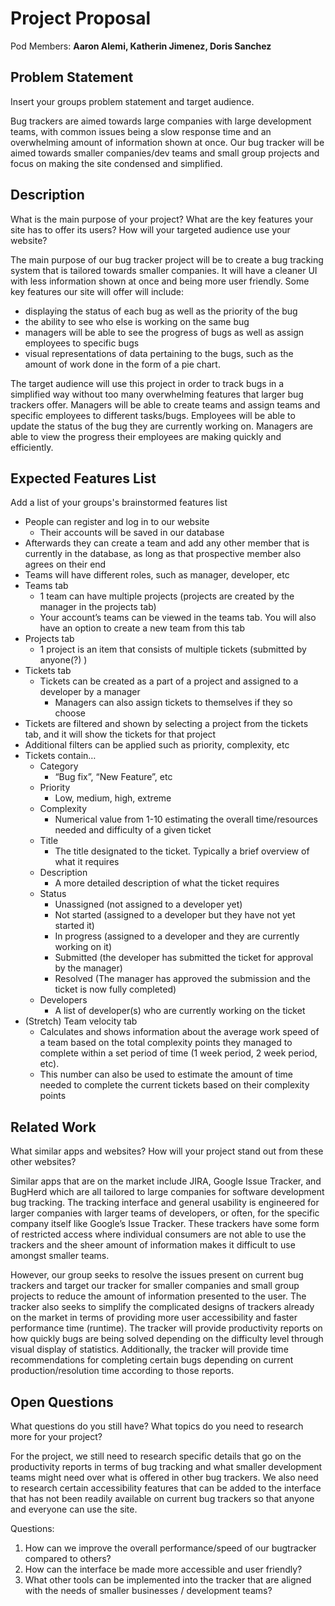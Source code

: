 # Project Proposal

Pod Members: **Aaron Alemi, Katherin Jimenez, Doris Sanchez**

## Problem Statement

Insert your groups problem statement and target audience.

Bug trackers are aimed towards large companies with large development teams, with common issues being a slow response time and an overwhelming amount of information shown at once. Our bug tracker will be aimed towards smaller companies/dev teams and small group projects and focus on making the site condensed and simplified.

## Description

What is the main purpose of your project? What are the key features your site has to offer its users? How will your targeted audience use your website?

The main purpose of our bug tracker project will be to create a bug tracking system that is tailored towards smaller companies. It will have a cleaner UI with less information shown at once and being more user friendly. Some key features our site will offer will include: 

* displaying the status of each bug as well as the priority of the bug
* the ability to see who else is working on the same bug
* managers will be able to see the progress of bugs as well as assign employees to specific bugs
* visual representations of data pertaining to the bugs, such as the amount of work done in the form of a pie chart. 

The target audience will use this project in order to track bugs in a simplified way without too many overwhelming features that larger bug trackers offer. Managers will be able to create teams and assign teams and specific employees to different tasks/bugs. Employees will be able to update the status of the bug they are currently working on. Managers are able to view the progress their employees are making quickly and efficiently. 


## Expected Features List

Add a list of your groups's brainstormed features list

* People can register and log in to our website
    * Their accounts will be saved in our database
* Afterwards they can create a team and add any other member that is currently in the database, as long as that prospective member also agrees on their end
* Teams will have different roles, such as manager, developer, etc
* Teams tab
    * 1 team can have multiple projects (projects are created by the manager in the projects tab)
    * Your account’s teams can be viewed in the teams tab. You will also have an option to create a new team from this tab
* Projects tab
    * 1 project is an item that consists of multiple tickets (submitted by anyone(?) )
* Tickets tab
    * Tickets can be created as a part of a project and assigned to a developer by a manager
        * Managers can also assign tickets to themselves if they so choose
* Tickets are filtered and shown by selecting a project from the tickets tab, and it will show the tickets for that project
* Additional filters can be applied such as priority, complexity, etc
* Tickets contain…
    * Category
        * “Bug fix”, “New Feature”, etc
    * Priority
        * Low, medium, high, extreme
    * Complexity
        * Numerical value from 1-10 estimating the overall time/resources needed and difficulty of a given ticket
    * Title
        * The title designated to the ticket. Typically a brief overview of what it requires
    * Description
        * A more detailed description of what the ticket requires
    * Status
        * Unassigned (not assigned to a developer yet) 
        * Not started (assigned to a developer but they have not yet started it)
        * In progress (assigned to a developer and they are currently working on it)
        * Submitted (the developer has submitted the ticket for approval by the manager)
        * Resolved (The manager has approved the submission and the ticket is now fully completed)
    * Developers
        * A list of developer(s) who are currently working on the ticket
* (Stretch) Team velocity tab
    * Calculates and shows information about the average work speed of a team based on the total complexity points they managed to complete within a set period of time (1 week period, 2 week period, etc). 
    * This number can also be used to estimate the amount of time needed to complete the current tickets based on their complexity points


## Related Work

What similar apps and websites? How will your project stand out from these other websites?

Similar apps that are on the market include JIRA, Google Issue Tracker, and BugHerd which are all tailored to large companies for software development bug tracking. The tracking interface and general usability is engineered for larger companies with larger teams of developers, or often, for the specific company itself like Google’s Issue Tracker. These trackers have some form of restricted access where individual consumers are not able to use the trackers and the sheer amount of information makes it difficult to use amongst smaller teams. 

However, our group seeks to resolve the issues present on current bug trackers and target our tracker for smaller companies and small group projects to reduce the amount of information presented to the user. The tracker also seeks to simplify the complicated designs of trackers already on the market in terms of providing more user accessibility and faster performance time (runtime). The tracker will provide productivity reports on how quickly bugs are being solved depending on the difficulty level through visual display of statistics. Additionally, the tracker will provide time recommendations for completing certain bugs depending on current production/resolution time according to those reports.


## Open Questions

What questions do you still have? What topics do you need to research more for your project?

For the project, we still need to research specific details that go on the productivity reports in terms of bug tracking and what smaller development teams might need over what is offered in other bug trackers. We also need to research certain accessibility features that can be added to the interface that has not been readily available on current bug trackers so that anyone and everyone can use the site.

Questions:
1. How can we improve the overall performance/speed of our bugtracker compared to others?
2. How can the interface be made more accessible and user friendly?
3. What other tools can be implemented into the tracker that are aligned with the needs of smaller businesses / development teams?

